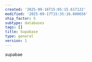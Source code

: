```yaml
---
created: '2025-09-16T15:05:15.617122'
modified: '2025-09-17T15:35:16.600656'
ship_factor: 5
subtype: databases
tags: []
title: Supabase
type: general
version: 1
---
```


supabae